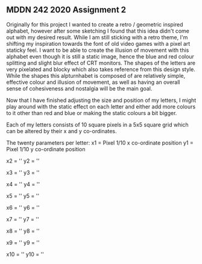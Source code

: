 ## MDDN 242 2020 Assignment 2

Originally for this project I wanted to create a retro / geometric inspired alphabet, however after some sketching I found that this idea didn't come out with my desired result. While I am still sticking with a retro theme, I'm shifting my inspiration towards the font of old video games with a pixel art staticky feel. I want to be able to create the illusion of movement with this alphabet even though it is still a static image, hence the blue and red colour splitting and slight blur effect of CRT monitors. The shapes of the letters are very pixelated and blocky which also takes reference from this design style. While the shapes this alpturnhabet is composed of are relatively simple, effective colour and illusion of movement, as well as having an overall sense of cohesiveness and nostalgia will be the main goal.

Now that I have finished adjusting the size and position of my letters, I might play around with the static effect on each letter and either add more colours to it other than red and blue or making the static colours a bit bigger.

Each of my letters consists of 10 square pixels in a 5x5 square grid which can be altered by their x and y co-ordinates.

The twenty parameters per letter:
x1 = Pixel 1/10 x co-ordinate position
y1 = Pixel 1/10 y co-ordinate position

x2 = ''
y2 = ''

x3 = ''
y3 = ''

x4 = ''
y4 = ''

x5 = ''
y5 = ''

x6 = ''
y6 = ''

x7 = ''
y7 = ''

x8 = ''
y8 = ''

x9 = ''
y9 = ''

x10 = ''
y10 = ''
